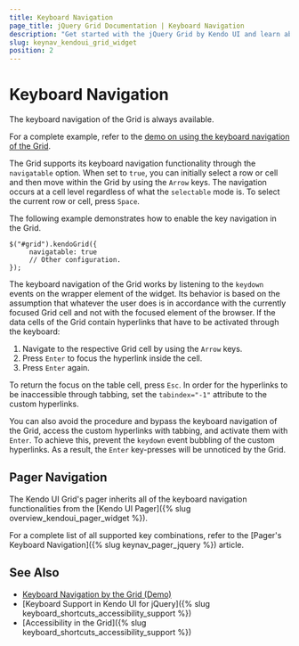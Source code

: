 ```yaml
---
title: Keyboard Navigation
page_title: jQuery Grid Documentation | Keyboard Navigation
description: "Get started with the jQuery Grid by Kendo UI and learn about the accessibility support it provides through its keyboard navigation functionality."
slug: keynav_kendoui_grid_widget
position: 2
---
```


# Keyboard Navigation

The keyboard navigation of the Grid is always available.

For a complete example, refer to the [demo on using the keyboard navigation of the Grid](https://demos.telerik.com/kendo-ui/web/grid/navigation.html).  

The Grid supports its keyboard navigation functionality through the `navigatable` option. When set to `true`, you can initially select a row or cell and then move within the Grid by using the `Arrow` keys. The navigation occurs at a cell level regardless of what the `selectable` mode is. To select the current row or cell, press `Space`.

The following example demonstrates how to enable the key navigation in the Grid.

    $("#grid").kendoGrid({
         navigatable: true
         // Other configuration.
    });

The keyboard navigation of the Grid works by listening to the `keydown` events on the wrapper element of the widget. Its behavior is based on the assumption that whatever the user does is in accordance with the currently focused Grid cell and not with the focused element of the browser. If the data cells of the Grid contain hyperlinks that have to be activated through the keyboard:

1. Navigate to the respective Grid cell by using the `Arrow` keys.
1. Press `Enter` to focus the hyperlink inside the cell.
1. Press `Enter` again.

To return the focus on the table cell, press `Esc`. In order for the hyperlinks to be inaccessible through tabbing, set the `tabindex="-1"` attribute to the custom hyperlinks.

You can also avoid the procedure and bypass the keyboard navigation of the Grid, access the custom hyperlinks with tabbing, and activate them with `Enter`. To achieve this, prevent the `keydown` event bubbling of the custom hyperlinks. As a result, the `Enter` key-presses will be unnoticed by the Grid.

## Pager Navigation

The Kendo UI Grid's pager inherits all of the keyboard navigation functionalities from the [Kendo UI Pager]({% slug overview_kendoui_pager_widget %}).

For a complete list of all supported key combinations, refer to the [Pager's Keyboard Navigation]({% slug keynav_pager_jquery %}) article.

## See Also

* [Keyboard Navigation by the Grid (Demo)](https://demos.telerik.com/kendo-ui/web/grid/navigation.html)
* [Keyboard Support in Kendo UI for jQuery]({% slug keyboard_shortcuts_accessibility_support %})
* [Accessibility in the Grid]({% slug keyboard_shortcuts_accessibility_support %})
